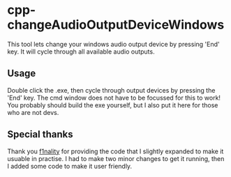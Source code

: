 # cpp-changeAudioOutputDeviceWindows
This tool lets change your windows audio output device by pressing 'End' key. It will cycle through all available audio outputs.

## Usage
Double click the .exe, then cycle through output devices by pressing the 'End' key. The cmd window does not have to be focussed for this to work! You probably should build the exe yourself, but I also put it here for those who are not devs.

## Special thanks
Thank you [f1nality](https://github.com/f1nality/WindowsAudioOutput/tree/master) for providing the code that I slightly expanded to make it usuable in practise. I had to make two minor changes to get it running, then I added some code to make it user friendly.  
